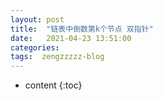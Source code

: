 ```yaml
---
layout: post
title:  "链表中倒数第k个节点 双指针"
date:   2021-04-23 13:51:00
categories: 
tags:  zengzzzzz-blog
---
```


* content
{:toc}

  
&nbsp;  
&nbsp;  
&nbsp;  
&nbsp;  
&nbsp;  
&nbsp;  
&nbsp;
